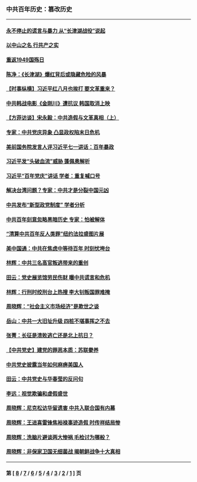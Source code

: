 ### 中共百年历史：篡改历史
---
#### [永不停止的谎言与暴力 从“长津湖战役”说起](../../pages/nf1176115/n13494094.md?12030430) 
#### [以中山之名 行共产之实](../../pages/nf1176115/n13346437.md?12030430) 
#### [重返1949国殇日](../../pages/nf1176115/n13346372.md?12030430) 
#### [陈净：《长津湖》爆红背后或隐藏危险的风暴](../../pages/nf1176115/n13314364.md?12030430) 
#### [【时事纵横】习近平红八月也挨打 要文革重来？](../../pages/nf1176115/n13231393.md?12030430) 
#### [中共韩战电影《金刚川》遭抗议 韩国取消上映](../../pages/nf1176115/n13219114.md?12030430) 
#### [【方菲访谈】宋永毅：中共造假与文革真相（上）](../../pages/nf1176115/n13200760.md?12030430) 
#### [专家：中共党庆异象 凸显政权陷末日危机](../../pages/nf1176115/n13067084.md?12030430) 
#### [美前国务院发言人评习近平七一讲话：百年暴政](../../pages/nf1176115/n13066986.md?12030430) 
#### [习近平发“头破血流”威胁 蓬佩奥解析](../../pages/nf1176115/n13063604.md?12030430) 
#### [习近平“百年党庆”讲话 学者：重复喊口号](../../pages/nf1176115/n13061411.md?12030430) 
#### [解决台湾问题？专家：中共才是分裂中国元凶](../../pages/nf1176115/n13060811.md?12030430) 
#### [中共发布“新型政党制度” 学者分析](../../pages/nf1176115/n13056354.md?12030430) 
#### [中共百年刻意忽略黑暗历史 专家：怕被解体](../../pages/nf1176115/n13056056.md?12030430) 
#### [“清算中共百年反人类罪”纽约法拉盛图片展](../../pages/nf1176115/n13052220.md?12030430) 
#### [美中国通：中共在焦虑中等待百年 时刻忧垮台](../../pages/nf1176115/n13048820.md?12030430) 
#### [林辉：中共三名高官叛逃带来的重创](../../pages/nf1176115/n13035206.md?12030430) 
#### [田云：党史展览馆劳民伤财 曝中共谎言和危机](../../pages/nf1176115/n13033900.md?12030430) 
#### [林辉：行刑时绞刑台上热搜 李大钊叛国罪难掩](../../pages/nf1176115/n13031965.md?12030430) 
#### [周晓辉：“社会主义市场经济”是欺世之谈](../../pages/nf1176115/n13024090.md?12030430) 
#### [岳山：中共一大旧址升级 四桩不堪事挥之不去](../../pages/nf1176115/n13021697.md?12030430) 
#### [张菁：长征是溃败逃亡还是北上抗日？](../../pages/nf1176115/n13020585.md?12030430) 
#### [【中共党史】建党的罪恶本质：苏联豢养](../../pages/nf1176115/n13011888.md?12030430) 
#### [中共党史披露当年如何麻痹美国人](../../pages/nf1176115/n12966400.md?12030430) 
#### [田云：中共党史与华春莹的反问句](../../pages/nf1176115/n12765178.md?12030430) 
#### [李远：视觉欺骗和虚假盛世](../../pages/nf1176115/n12993376.md?12030430) 
#### [周晓辉：尼克松访华留遗害 中共入联合国有内幕](../../pages/nf1176115/n12991422.md?12030430) 
#### [周晓辉：王进喜雷锋焦裕禄事迹造假 时传祥结局惨](../../pages/nf1176115/n12985497.md?12030430) 
#### [周晓辉：洗脑片避谈两大惨祸 毛检讨为哪般？](../../pages/nf1176115/n12971285.md?12030430) 
#### [周晓辉：非保家卫国无细菌战 揭朝鲜战争十大真相](../../pages/nf1176115/n12954161.md?12030430) 

---
#### 第 [ [8](./8.md?12030430) / [7](./7.md?12030430) / [6](./6.md?12030430) / [5](./5.md?12030430) / [4](./4.md?12030430) / [3](./3.md?12030430) / [2](./2.md?12030430) / [1](./1.md?12030430) ] 页
